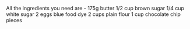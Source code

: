All the ingredients you need are - 
175g butter
1/2 cup brown sugar
1/4 cup white sugar
2 eggs
blue food dye
2 cups plain flour
1 cup chocolate chip pieces